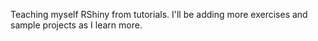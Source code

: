 Teaching myself RShiny from tutorials. 
I'll be adding more exercises and sample projects as I learn more. 
